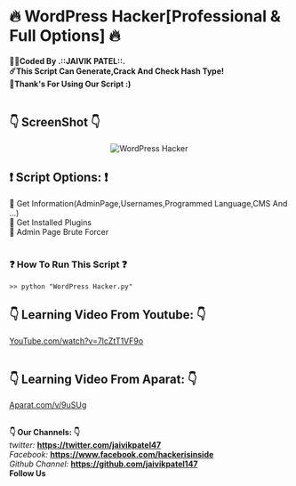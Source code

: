 # :fire: WordPress Hacker[Professional & Full Options] :fire:
<b>:man_technologist:Coded By .::JAIVIK PATEL::.</b></br>
<b>:comet:This Script Can Generate,Crack And Check Hash Type!</b></br>
<b>:pray:Thank's For Using Our Script :)</b></br></br>

## :point_down: ScreenShot :point_down:

<p align="center">
  <img src="http://s8.picofile.com/file/8359508618/Shot1.png" title="WordPress Hacker">
</p>

## :exclamation: Script Options: :exclamation:
:low_brightness: Get Information(AdminPage,Usernames,Programmed Language,CMS And ...)<br/>
:low_brightness: Get Installed Plugins<br/>
:low_brightness: Admin Page Brute Forcer<br/><br/>

### :question: How To Run This Script :question:
```batch
>> python "WordPress Hacker.py"
```

## :point_down: Learning Video From Youtube: :point_down:
<a href="https://youtube.com/watch?v=7lcZtT1VF9o">YouTube.com/watch?v=7lcZtT1VF9o</a></br></br>

## :point_down: Learning Video From Aparat: :point_down:
<a href="https://www.aparat.com/v/9uSUg">Aparat.com/v/9uSUg</a></br></br>

<b>:point_down: Our Channels: :point_down:</b><br/>
<i>twitter: </i><b><a href="https://twitter.com/jaivikpatel47">https://twitter.com/jaivikpatel47</a></b><br/>
<i>Facebook: </i><b><a href="https://www.facebook.com/hackerisinside">https://www.facebook.com/hackerisinside</a></b><br/>
<i>Github Channel: </i><b><a href="https://github.com/jaivikpatel147">https://github.com/jaivikpatel147</a></b><br/>
<b>Follow Us</b>
